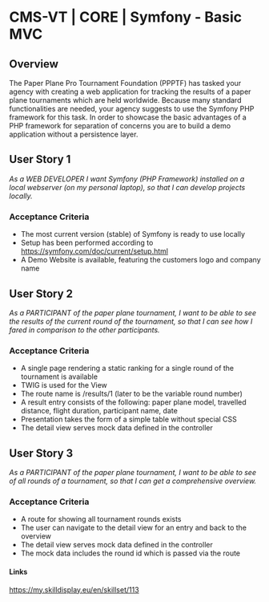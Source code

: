 # CMS-VT | CORE | Symfony - Basic MVC

## Overview

The Paper Plane Pro Tournament Foundation (PPPTF) has tasked your agency with creating a web application for tracking the results of a paper plane tournaments which are held worldwide.
Because many standard functionalities are needed, your agency suggests to use the Symfony PHP framework for this task.
In order to showcase the basic advantages of a PHP framework for separation of concerns you are to build a demo application without a persistence layer.

## User Story 1
*As a WEB DEVELOPER I want Symfony (PHP Framework) installed on a local webserver (on my personal laptop), so that I can develop projects locally.*

### Acceptance Criteria
- The most current version (stable) of Symfony is ready to use locally
- Setup has been performed according to https://symfony.com/doc/current/setup.html 
- A Demo Website is available, featuring the customers logo and company name

## User Story 2
*As a PARTICIPANT of the paper plane tournament, I want to be able to see the results of the current round of the tournament, so that I can see how I fared in comparison to the other participants.*

### Acceptance Criteria
- A single page rendering a static ranking for a single round of the tournament is available
- TWIG is used for the View
- The route name is /results/1 (later to be the variable round number)
- A result entry consists of the following: paper plane model, travelled distance, flight duration, participant name, date
- Presentation takes the form of a simple table without special CSS
- The detail view serves mock data defined in the controller

## User Story 3
*As a PARTICIPANT of the paper plane tournament, I want to be able to see of all rounds of a tournament, so that I can get a comprehensive overview.*

### Acceptance Criteria
- A route for showing all tournament rounds exists
- The user can navigate to the detail view for an entry and back to the overview
- The detail view serves mock data defined in the controller
- The mock data includes the round id which is passed via the route

#### Links
https://my.skilldisplay.eu/en/skillset/113
